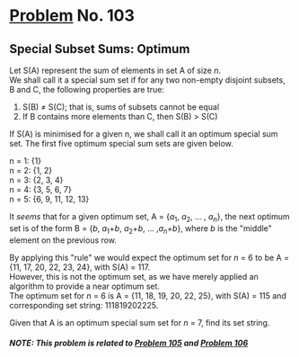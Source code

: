 # [Problem](https://projecteuler.net/problem=103) No. 103

## Special Subset Sums: Optimum

Let S(A) represent the sum of elements in set A of size <var>n</var>.<br>
We shall call it a special sum set if for any two non-empty disjoint subsets, B and C, the following properties are true:

1. S(B) ≠ S(C); that is, sums of subsets cannot be equal
2. If B contains more elements than C, then S(B) > S(C)

If S(A) is minimised for a given n, we shall call it an optimum special sum set. The first five optimum special sum sets are given below.

n = 1: {1}<br>
n = 2: {1, 2}<br>
n = 3: {2, 3, 4}<br>
n = 4: {3, 5, 6, 7}<br>
n = 5: {6, 9, 11, 12, 13}

It *seems* that for a given optimum set, A = {<var>a</var><sub>1</sub>, <var>a</var><sub>2</sub>, ... , <var>a</var><sub><var>n</var></sub>}, the next optimum set is of the form B = {<var>b</var>, <var>a</var><sub>1</sub>+<var>b</var>, <var>a</var><sub>2</sub>+<var>b</var>, ... ,<var>a</var><sub><var>n</var></sub>+<var>b</var>}, where <var>b</var> is the "middle" element on the previous row.

By applying this "rule" we would expect the optimum set for <var>n</var> = 6 to be A = {11, 17, 20, 22, 23, 24}, with S(A) = 117.<br>
However, this is not the optimum set, as we have merely applied an algorithm to provide a near optimum set.<br>
The optimum set for <var>n</var> = 6 is A = {11, 18, 19, 20, 22, 25}, with S(A) = 115 and corresponding set string: 111819202225.

Given that A is an optimum special sum set for <var>n</var> = 7, find its set string.

##### NOTE: This problem is related to [Problem 105](../Problem%20105%20-%20Special%20Subset%20Sums%3A%20Testing) and [Problem 106](../Problem%20106%20-%20Special%20Subset%20Sums%3A%20Meta-Testing)